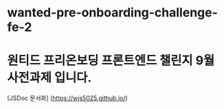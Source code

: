 # wanted-pre-onboarding-challenge-fe-2

# 원티드 프리온보딩 프론트엔드 챌린지 9월 사전과제 입니다.
[JSDoc 문서화] (https://wjs5025.github.io/)
